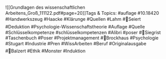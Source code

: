 
![[Grundlagen des wissenschaftlichen Arbeitens_Groß_111122.pdf#page=20]]Tags & Topics:
   #auﬂage
   #10.18420
   #Handwerkszeug
   #Haacke
   #Klärunge
   #Quellen
   #Lahm
   #Seiert
   #Deduktion
   #Psychologie-Wissenschaftstheorie
   #Auﬂage
   #Quelle
   #Schlüsselkompetenze
   #schlüsselkompetenzen
   #Alibri
   #poser
   #Siegrist
   #Taschenbuch
   #Poser
   #Projektmanagement
   #Brockhaus
   #Psychologie
   #Stugart
   #Industrie
   #Pren
   #WissArbeiten
   #Beruf
   #Originalausgabe
   #Balzert
   #Ethik
   #Monster
   #Induktion